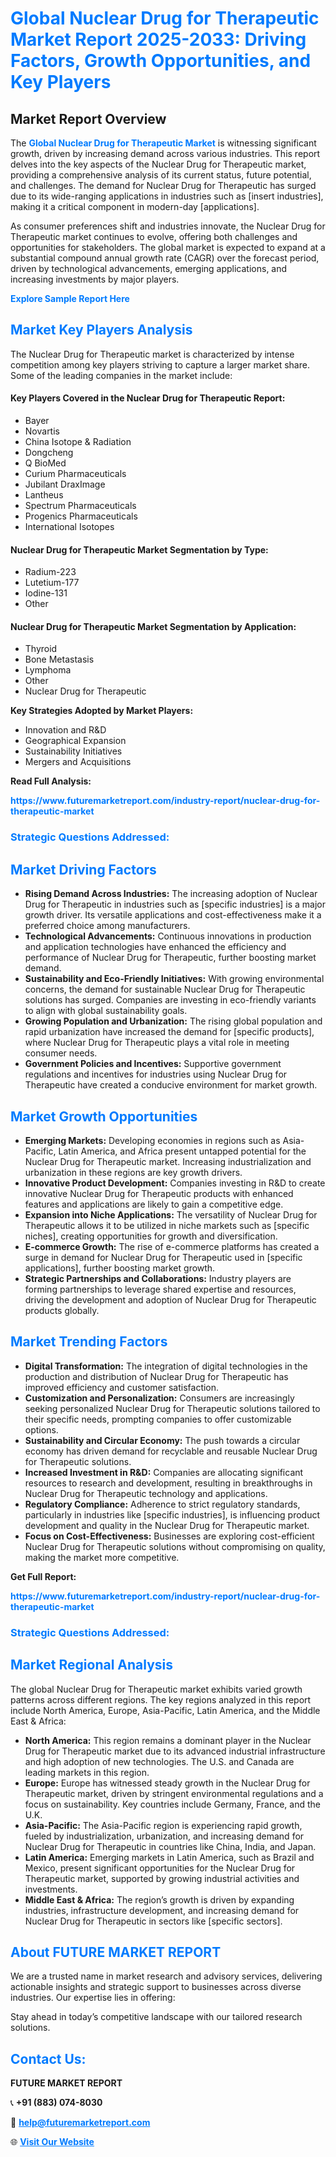 <h1 style="color: #007BFF;">Global Nuclear Drug for Therapeutic Market Report 2025-2033: Driving Factors, Growth Opportunities, and Key Players</h1>

<section id="overview">
<h2>Market Report Overview</h2>
<p>The <a href="https://www.futuremarketreport.com/industry-report/nuclear-drug-for-therapeutic-market" style="color: #007BFF; text-decoration: none;"><strong>Global Nuclear Drug for Therapeutic Market</strong></a> is witnessing significant growth, driven by increasing demand across various industries. This report delves into the key aspects of the Nuclear Drug for Therapeutic market, providing a comprehensive analysis of its current status, future potential, and challenges. The demand for Nuclear Drug for Therapeutic has surged due to its wide-ranging applications in industries such as [insert industries], making it a critical component in modern-day [applications].</p>
<p>As consumer preferences shift and industries innovate, the Nuclear Drug for Therapeutic market continues to evolve, offering both challenges and opportunities for stakeholders. The global market is expected to expand at a substantial compound annual growth rate (CAGR) over the forecast period, driven by technological advancements, emerging applications, and increasing investments by major players.</p>
</section>

<section id="overview">
<p><a href="https://www.futuremarketreport.com/request-sample/reportId=127182" style="color: #007BFF; text-decoration: none;"><strong>Explore Sample Report Here</strong></a></p>
</section>

<section id="key-players">
<h2 style="color: #007BFF;">Market Key Players Analysis</h2>
<p>The Nuclear Drug for Therapeutic market is characterized by intense competition among key players striving to capture a larger market share. Some of the leading companies in the market include:</p>
<h4>Key Players Covered in the Nuclear Drug for Therapeutic Report:</h4>
<ul><li>Bayer</li><li>Novartis</li><li>China Isotope &amp; Radiation</li><li>Dongcheng</li><li>Q BioMed</li><li>Curium Pharmaceuticals</li><li>Jubilant DraxImage</li><li>Lantheus</li><li>Spectrum Pharmaceuticals</li><li>Progenics Pharmaceuticals</li><li>International Isotopes</li></ul>
<h4>Nuclear Drug for Therapeutic Market Segmentation by Type:</h4>
<ul><li>Radium-223</li><li>Lutetium-177</li><li>Iodine-131</li><li>Other</li></ul>

<h4>Nuclear Drug for Therapeutic Market Segmentation by Application:</h4>
<ul><li>Thyroid</li><li>Bone Metastasis</li><li>Lymphoma</li><li>Other</li><li>Nuclear Drug for Therapeutic</li></ul>
<p><strong>Key Strategies Adopted by Market Players:</strong></p>
<ul>
<li>Innovation and R&D</li>
<li>Geographical Expansion</li>
<li>Sustainability Initiatives</li>
<li>Mergers and Acquisitions</li>
</ul>
</section>

<section>
<p><strong>Read Full Analysis: </strong></p><a href="https://www.futuremarketreport.com/industry-report/nuclear-drug-for-therapeutic-market" style="color: #007BFF; text-decoration: none;"><strong>https://www.futuremarketreport.com/industry-report/nuclear-drug-for-therapeutic-market</strong></a>
<h3 style="color: #007BFF;">Strategic Questions Addressed:</h3>
</section>

<section id="driving-factors">
<h2 style="color: #007BFF;">Market Driving Factors</h2>
<ul>
<li><strong>Rising Demand Across Industries:</strong> The increasing adoption of Nuclear Drug for Therapeutic in industries such as [specific industries] is a major growth driver. Its versatile applications and cost-effectiveness make it a preferred choice among manufacturers.</li>
<li><strong>Technological Advancements:</strong> Continuous innovations in production and application technologies have enhanced the efficiency and performance of Nuclear Drug for Therapeutic, further boosting market demand.</li>
<li><strong>Sustainability and Eco-Friendly Initiatives:</strong> With growing environmental concerns, the demand for sustainable Nuclear Drug for Therapeutic solutions has surged. Companies are investing in eco-friendly variants to align with global sustainability goals.</li>
<li><strong>Growing Population and Urbanization:</strong> The rising global population and rapid urbanization have increased the demand for [specific products], where Nuclear Drug for Therapeutic plays a vital role in meeting consumer needs.</li>
<li><strong>Government Policies and Incentives:</strong> Supportive government regulations and incentives for industries using Nuclear Drug for Therapeutic have created a conducive environment for market growth.</li>
</ul>
</section>

<section id="growth-opportunities">
<h2 style="color: #007BFF;">Market Growth Opportunities</h2>
<ul>
<li><strong>Emerging Markets:</strong> Developing economies in regions such as Asia-Pacific, Latin America, and Africa present untapped potential for the Nuclear Drug for Therapeutic market. Increasing industrialization and urbanization in these regions are key growth drivers.</li>
<li><strong>Innovative Product Development:</strong> Companies investing in R&D to create innovative Nuclear Drug for Therapeutic products with enhanced features and applications are likely to gain a competitive edge.</li>
<li><strong>Expansion into Niche Applications:</strong> The versatility of Nuclear Drug for Therapeutic allows it to be utilized in niche markets such as [specific niches], creating opportunities for growth and diversification.</li>
<li><strong>E-commerce Growth:</strong> The rise of e-commerce platforms has created a surge in demand for Nuclear Drug for Therapeutic used in [specific applications], further boosting market growth.</li>
<li><strong>Strategic Partnerships and Collaborations:</strong> Industry players are forming partnerships to leverage shared expertise and resources, driving the development and adoption of Nuclear Drug for Therapeutic products globally.</li>
</ul>
</section>

<section id="trending-factors">
<h2 style="color: #007BFF;">Market Trending Factors</h2>
<ul>
<li><strong>Digital Transformation:</strong> The integration of digital technologies in the production and distribution of Nuclear Drug for Therapeutic has improved efficiency and customer satisfaction.</li>
<li><strong>Customization and Personalization:</strong> Consumers are increasingly seeking personalized Nuclear Drug for Therapeutic solutions tailored to their specific needs, prompting companies to offer customizable options.</li>
<li><strong>Sustainability and Circular Economy:</strong> The push towards a circular economy has driven demand for recyclable and reusable Nuclear Drug for Therapeutic solutions.</li>
<li><strong>Increased Investment in R&D:</strong> Companies are allocating significant resources to research and development, resulting in breakthroughs in Nuclear Drug for Therapeutic technology and applications.</li>
<li><strong>Regulatory Compliance:</strong> Adherence to strict regulatory standards, particularly in industries like [specific industries], is influencing product development and quality in the Nuclear Drug for Therapeutic market.</li>
<li><strong>Focus on Cost-Effectiveness:</strong> Businesses are exploring cost-efficient Nuclear Drug for Therapeutic solutions without compromising on quality, making the market more competitive.</li>
</ul>
</section>

<section>
<p><strong>Get Full Report: </strong></p><a href="https://www.futuremarketreport.com/industry-report/nuclear-drug-for-therapeutic-market" style="color: #007BFF; text-decoration: none;"><strong>https://www.futuremarketreport.com/industry-report/nuclear-drug-for-therapeutic-market</strong></a>
<h3 style="color: #007BFF;">Strategic Questions Addressed:</h3>
</section>


<section id="regional-analysis">
<h2 style="color: #007BFF;">Market Regional Analysis</h2>
<p>The global Nuclear Drug for Therapeutic market exhibits varied growth patterns across different regions. The key regions analyzed in this report include North America, Europe, Asia-Pacific, Latin America, and the Middle East & Africa:</p>
<ul>
<li><strong>North America:</strong> This region remains a dominant player in the Nuclear Drug for Therapeutic market due to its advanced industrial infrastructure and high adoption of new technologies. The U.S. and Canada are leading markets in this region.</li>
<li><strong>Europe:</strong> Europe has witnessed steady growth in the Nuclear Drug for Therapeutic market, driven by stringent environmental regulations and a focus on sustainability. Key countries include Germany, France, and the U.K.</li>
<li><strong>Asia-Pacific:</strong> The Asia-Pacific region is experiencing rapid growth, fueled by industrialization, urbanization, and increasing demand for Nuclear Drug for Therapeutic in countries like China, India, and Japan.</li>
<li><strong>Latin America:</strong> Emerging markets in Latin America, such as Brazil and Mexico, present significant opportunities for the Nuclear Drug for Therapeutic market, supported by growing industrial activities and investments.</li>
<li><strong>Middle East & Africa:</strong> The region’s growth is driven by expanding industries, infrastructure development, and increasing demand for Nuclear Drug for Therapeutic in sectors like [specific sectors].</li>
</ul>
</section>

<footer>
<h2 style="color: #007BFF;">About FUTURE MARKET REPORT</h2>
<p>We are a trusted name in market research and advisory services, delivering actionable insights and strategic support to businesses across diverse industries. Our expertise lies in offering:</p>

<p>Stay ahead in today’s competitive landscape with our tailored research solutions.</p>

<h2 style="color: #007BFF;">Contact Us:</h2>
<p><strong>FUTURE MARKET REPORT</strong></p>
<p>📞 <strong>+91 (883) 074-8030</strong></p>
<p>📧 <strong><a href="mailto:help@futuremarketreport.com" style="color: #007BFF;">help@futuremarketreport.com</a></strong></p>
<p>🌐 <strong><a href="https://www.futuremarketreport.com/" style="color: #007BFF;">Visit Our Website</a></strong></p>
</footer>